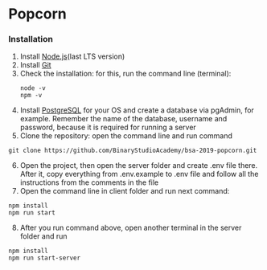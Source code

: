 # Popcorn


### Installation

1. Install [Node.js](https://nodejs.org/en/)(last LTS version)
2. Install [Git](https://git-scm.com/)
3. Check the installation: for this, run the command line (terminal):
    ~~~
    node -v
    npm -v
    ~~~
4. Install [PostgreSQL](https://www.postgresql.org/) for your OS and create a database via pgAdmin, for example. Remember the name of the database, username and password, because it is required for running a server     
5. Clone the repository: open the command line and run command 
 ~~~
 git clone https://github.com/BinaryStudioAcademy/bsa-2019-popcorn.git
 ~~~    
6. Open the project, then open the server folder and create .env file there. After it, copy everything from .env.example to .env file and follow all the instructions from the comments in the file
7. Open the command line in client folder and run next command:
 ~~~
 npm install
 npm run start
 ~~~  
8. After you run command above, open another terminal in the server folder and run
 ~~~
 npm install
 npm run start-server
 ~~~ 
    
